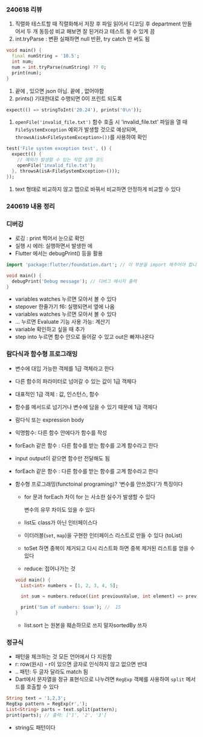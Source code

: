 ### 240618 리뷰

1. 직렬화 테스트할 때 직렬화해서 저장 후
파일 읽어서 디코딩 후 department 만들어서 두 개 동등성 비교 해보면 잘 된거라고 테스트 될 수 있게 끔
2.  int.tryParse :  변환 실패하면 null 반환, try catch 안 써도 됨

```dart
void main() {
  final numString = '10.5';
  int num;
  num = int.tryParse(numString) ?? 0;
  print(num);
}
```

1. 끝에 , 있으면 json 아님. 끝에 , 없어야함
2. prints() 기대한대로 수행되면 0이 프린트 되도록

```dart
expect(() => stringToInt('20.24'), prints('0\n'));
```

1. `openFile('invalid_file.txt')` 함수 호출 시 'invalid_file.txt' 파일을 열 때 `FileSystemException` 예외가 발생할 것으로 예상되며, `throwsA(isA<FileSystemException>())`를 사용하여 확인

```dart
test('File system exception test', () {
  expect(() {
    // 예외가 발생할 수 있는 작업 실행 코드
    openFile('invalid_file.txt');
  }, throwsA(isA<FileSystemException>()));
});
```

1. text 형태로 비교하지 않고
맵으로 바꿔서 비교하면 안정하게 비교할 수 있다

### 240619 내용 정리

### 디버깅

- 로깅 : print 찍어서 눈으로 확인
- 실행 시 에러:  실행하면서  발생한 에
- Flutter 에서는 debugPrint() 등을 활용

```dart
import 'package:flutter/foundation.dart'; // 이 부분을 import 해주어야 합니다.

void main() {
  debugPrint('Debug message'); // 디버그 메시지 출력
}
```

- variables watches 누르면 모아서 볼 수 있다
- stepover 한줄가기 f6: 실행되면서 옆에 나옴
- variables watches 누르면 모아서 볼 수 있다
- ... 누르면 Evaluate 기능 사용 가능: 계산기
- variable 확인하고 싶을 때 추가
- step into 누르면 함수 안으로 들어갈 수 있고 out은 빠져나온다

### 람다식과 함수형 프로그래밍

- 변수에 대입 가능한 객체를 1급 객체라고 한다
- 다른 함수의 파라미터로 넘어갈 수 있는 값이 1급 객체다
- 대표적인 1급 객체 : 값, 인스턴스, 함수
- 함수를 메서드로 넘기거나 변수에 담을 수 있기 때문에 1급 객체다
- 람다식 또는 expression body
- 익명함수: 다른 함수 안에다가 함수를 작성
- forEach 같은 함수 : 다른 함수를 받는 함수를 고계 함수라고 한다
- input output이 같으면 함수만 전달해도 됨
- forEach 같은 함수 : 다른 함수를 받는 함수를 고계 함수라고 한다
- 함수형 프로그래밍(functoinal programing)? ‘변수를 안쓰겠다’가 특징이다
    - for 문과 forEach 차이
    for 는 사소한 실수가 발생할 수 있다
        
        변수의 유무 차이도 있을 수 있다
        
    - list도 class가 아닌 인터페이스다
    - 이터러블(`set`, `map`)을 구현한 인터페이스 리스트로 만들 수 있다 (toList)
    - toSet 하면 중복이 제거되고 다시 리스트화 하면 중복 제거된 리스트를 얻을 수 있다
    - reduce: 접어나가는 것
    
    ```dart
    void main() {
      List<int> numbers = [1, 2, 3, 4, 5];
    
      int sum = numbers.reduce((int previousValue, int element) => previousValue + element);
    
      print('Sum of numbers: $sum'); //  15
    }
    ```
    
    - list.sort 는 원본을 훼손하므로 쓰지 말자sortedBy 쓰자

### 정규식

- 패턴을 체크하는 것
모든 언어에서 다 지원함
- r: row(원시) - r이 있으면 글자로 인식하지 않고 없으면 반대
- .. 패턴: 두 글자 달라도 match 됨
- Dart에서 문자열을 정규 표현식으로 나누려면 `RegExp` 객체를 사용하여 `split` 메서드를 호출할 수 있다

```dart
String text = '1,2,3';
RegExp pattern = RegExp(r',');
List<String> parts = text.split(pattern);
print(parts); // 출력: ['1', '2', '3']
```

- string도 패턴이다